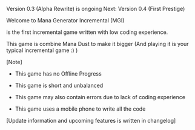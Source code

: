 Version 0.3 (Alpha Rewrite) is ongoing 
Next: Version 0.4 (First Prestige)


Welcome to Mana Generator Incremental (MGI) 

is the first incremental game written with low coding experience.

This game is combine Mana Dust to make it bigger (And playing it is your typical incremental game :) )

[Note]

- This game has no Offline Progress

- This game is short and unbalanced

- This game may also contain errors due to lack of coding experience

- This game uses a mobile phone to write all the code

[Update information and upcoming features is written in changelog]
